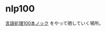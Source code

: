 nlp100
======

[言語処理100本ノック](http://www.cl.ecei.tohoku.ac.jp/index.php?cmd=read&page=%E8%A8%80%E8%AA%9E%E5%87%A6%E7%90%86100%E6%9C%AC%E3%83%8E%E3%83%83%E3%82%AF)
をやって晒していく場所。
